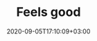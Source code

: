 ---
title: "Feels good"
date: 2020-09-05T17:10:09+03:00
type: route
category: "route"
route_type: "boulder"
sector_weight: 2
link_27crags: https://27crags.com/crags/veikkola/routes/noname-306799
---
